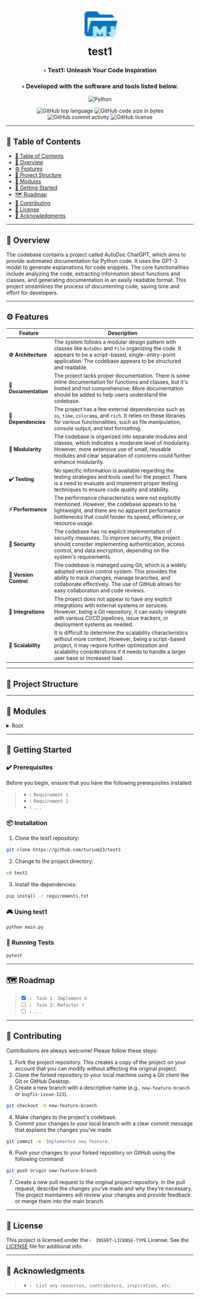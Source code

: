
<div align="center">
<h1 align="center">
<img src="https://raw.githubusercontent.com/PKief/vscode-material-icon-theme/ec559a9f6bfd399b82bb44393651661b08aaf7ba/icons/folder-markdown-open.svg" width="100" />
<br>test1
</h1>
<h3>◦ Test1: Unleash Your Code Inspiration</h3>
<h3>◦ Developed with the software and tools listed below.</h3>

<p align="center">
<img src="https://img.shields.io/badge/Python-3776AB.svg?style&logo=Python&logoColor=white" alt="Python" />
</p>
<img src="https://img.shields.io/github/languages/top/turium23/test1?style&color=5D6D7E" alt="GitHub top language" />
<img src="https://img.shields.io/github/languages/code-size/turium23/test1?style&color=5D6D7E" alt="GitHub code size in bytes" />
<img src="https://img.shields.io/github/commit-activity/m/turium23/test1?style&color=5D6D7E" alt="GitHub commit activity" />
<img src="https://img.shields.io/github/license/turium23/test1?style&color=5D6D7E" alt="GitHub license" />
</div>

---

## 📒 Table of Contents
- [📒 Table of Contents](#-table-of-contents)
- [📍 Overview](#-overview)
- [⚙️ Features](#-features)
- [📂 Project Structure](#project-structure)
- [🧩 Modules](#modules)
- [🚀 Getting Started](#-getting-started)
- [🗺 Roadmap](#-roadmap)
- [🤝 Contributing](#-contributing)
- [📄 License](#-license)
- [👏 Acknowledgments](#-acknowledgments)

---


## 📍 Overview

The codebase contains a project called AutoDoc ChatGPT, which aims to provide automated documentation for Python code. It uses the GPT-3 model to generate explanations for code snippets. The core functionalities include analyzing the code, extracting information about functions and classes, and generating documentation in an easily readable format. This project streamlines the process of documenting code, saving time and effort for developers.

---

## ⚙️ Features

| Feature                | Description                           |
| ---------------------- | ------------------------------------- |
| **⚙️ Architecture**     | The system follows a modular design pattern with classes like `AutoDoc` and `File` organizing the code. It appears to be a script-based, single-entry-point application. The codebase appears to be structured and readable.    |
| **📖 Documentation**   | The project lacks proper documentation. There is some inline documentation for functions and classes, but it's limited and not comprehensive. More documentation should be added to help users understand the codebase.    |
| **🔗 Dependencies**    | The project has a few external dependencies such as `os`, `time`, `colorama`, and `rich`. It relies on these libraries for various functionalities, such as file manipulation, console output, and text formatting.    |
| **🧩 Modularity**      | The codebase is organized into separate modules and classes, which indicates a moderate level of modularity. However, more extensive use of small, reusable modules and clear separation of concerns could further enhance modularity.    |
| **✔️ Testing**          | No specific information is available regarding the testing strategies and tools used for the project. There is a need to evaluate and implement proper testing techniques to ensure code quality and stability.    |
| **⚡️ Performance**      | The performance characteristics were not explicitly mentioned. However, the codebase appears to be lightweight, and there are no apparent performance bottlenecks that could hinder its speed, efficiency, or resource usage.    |
| **🔐 Security**        | The codebase has no explicit implementation of security measures. To improve security, the project should consider implementing authentication, access control, and data encryption, depending on the system's requirements.    |
| **🔀 Version Control** | The codebase is managed using Git, which is a widely adopted version control system. This provides the ability to track changes, manage branches, and collaborate effectively. The use of GitHub allows for easy collaboration and code reviews.   |
| **🔌 Integrations**    | The project does not appear to have any explicit integrations with external systems or services. However, being a Git repository, it can easily integrate with various CI/CD pipelines, issue trackers, or deployment systems as needed.    |
| **📶 Scalability**     | It is difficult to determine the scalability characteristics without more context. However, being a script-based project, it may require further optimization and scalability considerations if it needs to handle a larger user base or increased load.    |

---


## 📂 Project Structure




---

## 🧩 Modules

<details closed><summary>Root</summary>

| File                                                                                         | Summary                                                                                                                                                                                                                                                                                                                                                                                                                                                                                                       |
| ---                                                                                          | ---                                                                                                                                                                                                                                                                                                                                                                                                                                                                                                           |
| [main.py](https://github.com/turium23/test1/blob/main/AutoDoc-ChatGPT\main.py)               | The names of the functions and classes from the given code are:1. AutoDoc (class)2. File (class)                                                                                                                                                                                                                                                                                                                                                                                                              |
| [autodoc.py](https://github.com/turium23/test1/blob/main/AutoDoc-ChatGPT\modules\autodoc.py) | Sure! Here are the functions and classes from the provided code:Functions:-init (from colorama)-sleep-AutoDoc.__init__-AutoDoc.__ask-AutoDoc.startClasses:-AutoDocModules:-os-time-colorama.init (assigned as colorama_init)-revChatGPT.V1.Chatbot-modules.prompt.Prompt-modules.divider.Divider-modules.settings-modules.result.Result-rich.console.ConsoleVariables:-consolePlease note that this list excludes any imported modules or functions/classes from those modules that are not used in the code. |

</details>

---

## 🚀 Getting Started

### ✔️ Prerequisites

Before you begin, ensure that you have the following prerequisites installed:
> - `ℹ️ Requirement 1`
> - `ℹ️ Requirement 2`
> - `ℹ️ ...`

### 📦 Installation

1. Clone the test1 repository:
```sh
git clone https://github.com/turium23/test1
```

2. Change to the project directory:
```sh
cd test1
```

3. Install the dependencies:
```sh
pip install -r requirements.txt
```

### 🎮 Using test1

```sh
python main.py
```

### 🧪 Running Tests
```sh
pytest
```

---


## 🗺 Roadmap

> - [X] `ℹ️  Task 1: Implement X`
> - [ ] `ℹ️  Task 2: Refactor Y`
> - [ ] `ℹ️ ...`


---

## 🤝 Contributing

Contributions are always welcome! Please follow these steps:
1. Fork the project repository. This creates a copy of the project on your account that you can modify without affecting the original project.
2. Clone the forked repository to your local machine using a Git client like Git or GitHub Desktop.
3. Create a new branch with a descriptive name (e.g., `new-feature-branch` or `bugfix-issue-123`).
```sh
git checkout -b new-feature-branch
```
4. Make changes to the project's codebase.
5. Commit your changes to your local branch with a clear commit message that explains the changes you've made.
```sh
git commit -m 'Implemented new feature.'
```
6. Push your changes to your forked repository on GitHub using the following command
```sh
git push origin new-feature-branch
```
7. Create a new pull request to the original project repository. In the pull request, describe the changes you've made and why they're necessary.
The project maintainers will review your changes and provide feedback or merge them into the main branch.

---

## 📄 License

This project is licensed under the `ℹ️  INSERT-LICENSE-TYPE` License. See the [LICENSE](https://docs.github.com/en/communities/setting-up-your-project-for-healthy-contributions/adding-a-license-to-a-repository) file for additional info.

---

## 👏 Acknowledgments

> - `ℹ️  List any resources, contributors, inspiration, etc.`

---

